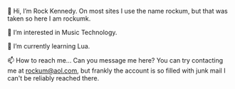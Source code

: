 👋 Hi, I’m Rock Kennedy. On most sites I use the name rockum, but that was taken so here I am rockumk.


👀 I’m interested in Music Technology.

🌱 I’m currently learning Lua.

📫 How to reach me...
   Can you message me here? You can try contacting me at rockum@aol.com, but frankly the account is so filled 
   with junk mail I can't be reliably reached there.

<!---
rockumk/rockumk is a ✨ special ✨ repository because its `README.md` (this file) appears on your GitHub profile.
You can click the Preview link to take a look at your changes.
--->
